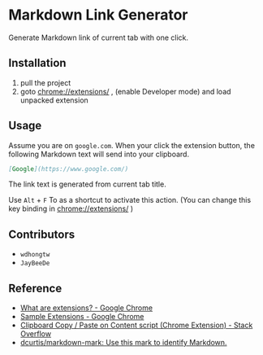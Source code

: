# Markdown Link Generator

Generate Markdown link of current tab with one click.

## Installation

1. pull the project
2. goto <chrome://extensions/> , (enable Developer mode) and load unpacked extension

## Usage

Assume you are on `google.com`. When your click the extension button, the following
Markdown text will send into your clipboard.

``` markdown
[Google](https://www.google.com/)
```

The link text is generated from current tab title.

Use `Alt` + `F` To as a shortcut to activate this action.
(You can change this key binding in <chrome://extensions/> )

## Contributors

- `wdhongtw`
- `JayBeeDe`

## Reference

- [What are extensions? - Google Chrome](https://developer.chrome.com/extensions)
- [Sample Extensions - Google Chrome](https://developer.chrome.com/extensions/samples#search:)
- [Clipboard Copy / Paste on Content script (Chrome Extension) - Stack Overflow](https://stackoverflow.com/questions/25622359/clipboard-copy-paste-on-content-script-chrome-extension)
- [dcurtis/markdown-mark: Use this mark to identify Markdown.](https://github.com/dcurtis/markdown-mark)
